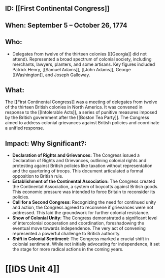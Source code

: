 ## ID: [[First Continental Congress]] 
## When: September 5 – October 26, 1774

## Who:
* Delegates from twelve of the thirteen colonies ([[Georgia]] did not attend).  Represented a broad spectrum of colonial society, including merchants, lawyers, planters, and some artisans.  Key figures included Patrick Henry, [[Samuel Adams]], [[John Adams]], George [[Washington]], and Joseph Galloway.

## What:
The [[First Continental Congress]] was a meeting of delegates from twelve of the thirteen British colonies in North America.  It was convened in response to the [[Intolerable Acts]], a series of punitive measures imposed by the British government after the [[Boston Tea Party]].  The Congress aimed to address colonial grievances against British policies and coordinate a unified response.

## Impact: Why Significant?:
* **Declaration of Rights and Grievances:** The Congress issued a Declaration of Rights and Grievances, outlining colonial rights and protesting against British policies like taxation without representation and the quartering of troops.  This document articulated a formal opposition to British rule.
* **Establishment of the Continental Association:** The Congress created the Continental Association, a system of boycotts against British goods. This economic pressure was intended to force Britain to reconsider its policies.
* **Call for a Second Congress:**  Recognizing the need for continued unity and action, the Congress agreed to reconvene if grievances were not addressed. This laid the groundwork for further colonial resistance.
* **Show of Colonial Unity:**  The Congress demonstrated a significant level of intercolonial cooperation and coordination, foreshadowing the eventual move towards independence. The very act of convening represented a powerful challenge to British authority.
* **Shift in Colonial Sentiment:** The Congress marked a crucial shift in colonial sentiment. While not initially advocating for independence, it set the stage for more radical actions in the coming years.

# [[IDS Unit 4]]
